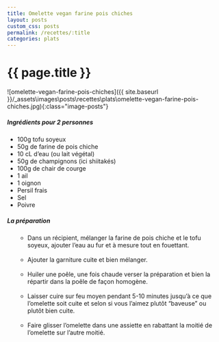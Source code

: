 ```yaml
---
title: Omelette vegan farine pois chiches
layout: posts
custom_css: posts
permalink: /recettes/:title
categories: plats
---
```


# {{ page.title }}

![omelette-vegan-farine-pois-chiches]({{ site.baseurl }}/_assets\images\posts\recettes\plats\omelette-vegan-farine-pois-chiches.jpg){:class="image-posts"}

##### Ingrédients pour 2 personnes

- 100g tofu soyeux
- 50g de farine de pois chiche
- 10 cL d’eau (ou lait végétal)
- 50g de champignons (ici shiitakés)
- 100g de chair de courge
- 1 ail
- 1 oignon
- Persil frais
- Sel
- Poivre

##### La préparation

<ul id="prepa">

<section id="categories" markdown="1">

- Dans un récipient, mélanger la farine de pois chiche et le tofu soyeux, ajouter l’eau au fur et à mesure tout en fouettant.<br><br>
- Ajouter la garniture cuite et bien mélanger.<br><br>
- Huiler une poêle, une fois chaude verser la préparation et bien la répartir dans la poêle de façon homogène.<br><br>
- Laisser cuire sur feu moyen pendant 5-10 minutes jusqu’à ce que l’omelette soit cuite et selon si vous l’aimez plutôt “baveuse” ou plutôt bien cuite.<br><br>
- Faire glisser l’omelette dans une assiette en rabattant la moitié de l’omelette sur l’autre moitié.

</section>

</ul>